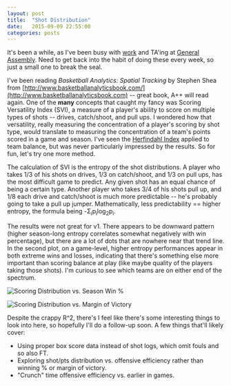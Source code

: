 ```yaml
---
layout: post
title:  "Shot Distribution"
date:   2015-09-09 22:55:00
categories: posts
---
```


It's been a while, as I've been busy with [work](http://www.nytimes.com/2015/08/24/technology/the-unicorn-club-now-admitting-new-members.html) and TA'ing at [General Assembly](https://generalassemb.ly/education/data-science). Need to get back into the habit of doing these every week, so just a small one to break the seal.

I've been reading _Basketball Analytics: Spatial Tracking_ by Stephen Shea from [http://www.basketballanalyticsbook.com/](http://www.basketballanalyticsbook.com) -- great book, A++ will read again. One of the **many** concepts that caught my fancy was Scoring Versatility Index (SVI), a measure of a player's ability to score on multiple types of shots -- drives, catch/shoot, and pull ups. I wondered how that versatility, really measuring the concentration of a player's scoring by shot type, would translate to measuring the concentration of a team's points scored in a game and season. I've seen the [Herfindahl Index](https://en.wikipedia.org/wiki/Herfindahl_index) applied to team balance, but was never particularly impressed by the results. So for fun, let's try one more method.

The calculation of SVI is the entropy of the shot distributions. A player who takes 1/3 of his shots on drives, 1/3 on catch/shoot, and 1/3 on pull ups, has the most difficult game to predict. Any given shot has an equal chance of being a certain type. Another player who takes 3/4 of his shots pull up, and 1/8 each drive and catch/shoot is much more predictable -- he's probably going to take a pull up jumper. Mathematically, less predictability == higher entropy, the formula being -Σ<sub>i</sub>p<sub>i</sub>log<sub>2</sub>p<sub>i</sub>.

The results were not great for v1. There appears to be downward pattern (higher season-long entropy correlates somewhat negatively with win percentage), but there are a lot of dots that are nowhere near that trend line. In the second plot, on a game-level, higher entropy performances appear in both extreme wins and losses, indicating that there's something else more important than scoring balance at play (like maybe quality of the players taking those shots). I'm curious to see which teams are on either end of the spectrum.

![Scoring Distribution vs. Season Win %]({{site.baseurl}}/assets/img/scoring_dist_win_perc.png)

![Scoring Distribution vs. Margin of Victory]({{site.baseurl}}/assets/img/scoring_dist_mov.png)


Despite the crappy R^2, there's I feel like there's some interesting things to look into here, so hopefully I'll do a follow-up soon. A few things that'll likely cover:
* Using proper box score data instead of shot logs, which omit fouls and so also FT.
* Exploring shot/pts distribution vs. offensive efficiency rather than winning % or margin of victory.
* "Crunch" time offensive efficiency vs. earlier in games.